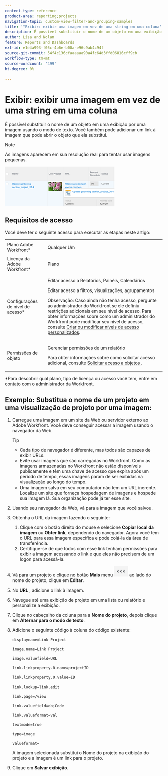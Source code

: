 ```yaml
---
content-type: reference
product-area: reporting;projects
navigation-topic: custom-view-filter-and-grouping-samples
title: '"Exibir: exibir uma imagem em vez de uma string em uma coluna'''
description: É possível substituir o nome de um objeto em uma exibição por uma imagem usando o modo de texto. Você também pode adicionar um link à imagem que pode abrir o objeto que ela substitui.
author: Lisa and Nolan
feature: Reports and Dashboards
exl-id: e1e4a993-f05c-4b6e-b00a-e96c9ab4c94f
source-git-commit: 54f4c136cfaaaaaa90a4fc64d3ffd06816cff9cb
workflow-type: tm+mt
source-wordcount: '499'
ht-degree: 0%

---
```


# Exibir: exibir uma imagem em vez de uma string em uma coluna

É possível substituir o nome de um objeto em uma exibição por uma imagem usando o modo de texto. Você também pode adicionar um link à imagem que pode abrir o objeto que ela substitui.

>[!NOTE]
>
>As imagens aparecem em sua resolução real para tentar usar imagens pequenas.

![](assets/replace-project-name-with-image-and-link-350x125.png)

## Requisitos de acesso

Você deve ter o seguinte acesso para executar as etapas neste artigo:

<table style="table-layout:auto"> 
 <col> 
 <col> 
 <tbody> 
  <tr> 
   <td role="rowheader">Plano Adobe Workfront*</td> 
   <td> <p>Qualquer Um</p> </td> 
  </tr> 
  <tr> 
   <td role="rowheader">Licença da Adobe Workfront*</td> 
   <td> <p>Plano </p> </td> 
  </tr> 
  <tr> 
   <td role="rowheader">Configurações de nível de acesso*</td> 
   <td> <p>Editar acesso a Relatórios, Painéis, Calendários</p> <p>Editar acesso a filtros, visualizações, agrupamentos</p> <p>Observação: Caso ainda não tenha acesso, pergunte ao administrador do Workfront se ele definiu restrições adicionais em seu nível de acesso. Para obter informações sobre como um administrador do Workfront pode modificar seu nível de acesso, consulte <a href="../../../administration-and-setup/add-users/configure-and-grant-access/create-modify-access-levels.md" class="MCXref xref">Criar ou modificar níveis de acesso personalizados</a>.</p> </td> 
  </tr> 
  <tr> 
   <td role="rowheader">Permissões de objeto</td> 
   <td> <p>Gerenciar permissões de um relatório</p> <p>Para obter informações sobre como solicitar acesso adicional, consulte <a href="../../../workfront-basics/grant-and-request-access-to-objects/request-access.md" class="MCXref xref">Solicitar acesso a objetos </a>.</p> </td> 
  </tr> 
 </tbody> 
</table>

&#42;Para descobrir qual plano, tipo de licença ou acesso você tem, entre em contato com o administrador da Workfront.

## Exemplo: Substitua o nome de um projeto em uma visualização de projeto por uma imagem:

1. Carregue uma imagem em um site da Web ou servidor externo ao Adobe Workfront. Você deve conseguir acessar a imagem usando o navegador da Web.

   >[!TIP]
   >
   >* Cada tipo de navegador é diferente, mas todos são capazes de exibir URLs.
   >* Evite usar imagens que são carregadas no Workfront. Como as imagens armazenadas no Workfront não estão disponíveis publicamente e têm uma chave de acesso que expira após um período de tempo, essas imagens param de ser exibidas na visualização ao longo do tempo.
   >* Uma imagem salva em seu computador não tem um URL inerente. Localize um site que forneça hospedagem de imagens e hospede sua imagem lá. Sua organização pode já ter esse site.


1. Usando seu navegador da Web, vá para a imagem que você salvou.
1. Obtenha o URL da imagem fazendo o seguinte:

   <!--
   <p data-mc-conditions="QuicksilverOrClassic.Draft mode">(NOTE: I used this blog post to document what kind of image we need for this: https://www.canto.com/blog/image-url/ (consulting uses this)) </p>
   -->

   1. Clique com o botão direito do mouse e selecione **Copiar local da imagem** ou **Obter link**, dependendo do navegador. Agora você tem o URL para essa imagem específica e pode colá-la da área de transferência.
   1. Certifique-se de que todos com esse link tenham permissões para exibir a imagem acessando o link e que eles não precisem de um logon para acessá-la.

1. Vá para um projeto e clique no botão **Mais** menu ![](assets/more-icon-45x33.png) ao lado do nome do projeto, clique em **Editar**.

1. No **URL** , adicione o link à imagem.
1. Navegue até uma exibição de projeto em uma lista ou relatório e personalize a exibição.
1. Clique no cabeçalho da coluna para a **Nome do projeto**, depois clique em **Alternar para o modo de texto**.

1. Adicione o seguinte código à coluna do código existente:

   ```
   displayname=Link Project
   ```

   ```
   image.name=Link Project
   ```

   ```
   image.valuefield=URL
   ```

   ```
   link.linkproperty.0.name=projectID
   ```

   ```
   link.linkproperty.0.value=ID
   ```

   ```
   link.lookup=link.edit
   ```

   ```
   link.page=/view
   ```

   ```
   link.valuefield=objCode
   ```

   ```
   link.valueformat=val
   ```

   ```
   textmode=true
   ```

   ```
   type=image
   ```

   ```
   valueformat=
   ```

   A imagem selecionada substitui o Nome do projeto na exibição do projeto e a imagem é um link para o projeto.

1. Clique em **Salvar exibição**.
